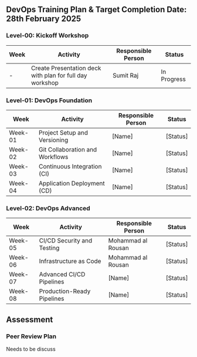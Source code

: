 ## DevOps Training Plan & Target Completion Date: 28th February 2025

### Level-00: Kickoff Workshop

| Week  | Activity   | Responsible Person | Status |
|--------|------------|--------------------|--------|
| -      | Create Presentation deck with plan for full day workshop | Sumit Raj             | In Progress |

### Level-01: DevOps Foundation

| Week  | Activity                                  | Responsible Person | Status |
|--------|------------------------------------------|--------------------|--------|
| Week-01 | Project Setup and Versioning          | [Name]             | [Status] |
| Week-02 | Git Collaboration and Workflows       | [Name]             | [Status] |
| Week-03 | Continuous Integration (CI)              | [Name]             | [Status] |
| Week-04 | Application Deployment  (CD)           | [Name]             | [Status] |

### Level-02: DevOps Advanced

| Week  | Activity                                | Responsible Person | Status |
|--------|----------------------------------------|--------------------|--------|
| Week-05 | CI/CD Security and Testing         | Mohammad al Rousan            | [Status] |
| Week-06 | Infrastructure as Code             | Mohammad al Rousan             | [Status] |
| Week-07 | Advanced CI/CD Pipelines           | [Name]             | [Status] |
| Week-08 | Production-Ready Pipelines         | [Name]             | [Status] |

## Assessment
### Peer Review Plan

Needs to be discuss
